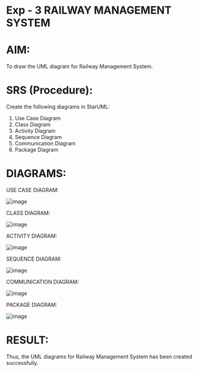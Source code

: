 # Exp - 3 RAILWAY MANAGEMENT SYSTEM

# AIM:
To draw the UML diagram for Railway Management System.

# SRS (Procedure):
Create the following diagrams in StarUML:

1. Use Case Diagram
2. Class Diagram
3. Activity Diagram
4. Sequence Diagram
5. Communication Diagram
6. Package Diagram
# DIAGRAMS:

USE CASE DIAGRAM:

![image](https://github.com/user-attachments/assets/7d19b3a1-46ba-4283-aee6-1ce927b200ac)

CLASS DIAGRAM:

![image](https://github.com/user-attachments/assets/076636f7-608c-47c1-b53c-58f479f22cb6)

ACTIVITY DIAGRAM:

![image](https://github.com/user-attachments/assets/a7c7dbb7-5087-4217-9318-616e43ce1b2c)

SEQUENCE DIAGRAM:

![image](https://github.com/user-attachments/assets/152fd39b-c95a-4663-ae05-dd635f8a17a8)

COMMUNICATION DIAGRAM:

![image](https://github.com/user-attachments/assets/d21a29ed-68e4-411b-bcbb-81cfb2cb73dd)

PACKAGE DIAGRAM:

![image](https://github.com/user-attachments/assets/d0df585a-3842-4695-9c17-d56fc32ca75c)


# RESULT:
Thus, the UML diagrams for Railway Management System has been created successfully.
